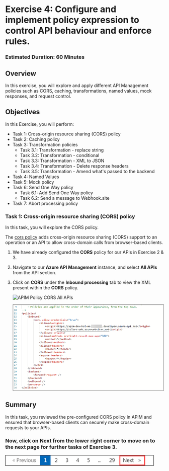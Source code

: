 # Exercise 4: Configure and implement policy expression to control API behaviour and enforce rules.

### Estimated Duration: 60 Minutes

## Overview

In this exercise, you will explore and apply different API Management policies such as CORS, caching, transformations, named values, mock responses, and request control.

## Objectives

In this Exercise, you will perform:

- Task 1: Cross-origin resource sharing (CORS) policy
- Task 2: Caching policy
- Task 3: Transformation policies  
    - Task 3.1: Transformation - replace string
    - Task 3.2: Transformation - conditional
    - Task 3.3: Transformation - XML to JSON
    - Task 3.4: Transformation - Delete response headers
    - Task 3.5: Transformation - Amend what's passed to the backend 
- Task 4: Named Values
- Task 5: Mock policy
- Task 6: Send One Way policy
    - Task 6.1: Add Send One Way policy
    - Task 6.2: Send a message to Webhook.site
- Task 7: Abort processing policy

### Task 1: Cross-origin resource sharing (CORS) policy

In this task, you will explore the CORS policy.

The [cors policy](<https://docs.microsoft.com/en-us/azure/api-management/api-management-cross-domain-policies#CORS>) adds cross-origin resource sharing (CORS) support to an operation or an API to allow cross-domain calls from browser-based clients.

1. We have already configured the **CORS** policy for our APIs in Exercise 2 & 3.

1. Navigate to our **Azure API Management** instance, and select **All APIs** from the API section.

1. Click on **CORS** under the **Inbound processing** tab to view the XML present within the **CORS** policy.

    ![APIM Policy CORS All APIs](media/all-api1.png)
   
    ![APIM Policy CORS All APIs](media/all-api-policy.png)  

## Summary

In this task, you reviewed the pre-configured CORS policy in APIM and ensured that browser-based clients can securely make cross-domain requests to your APIs.

### Now, click on Next from the lower right corner to move on to the next page for further tasks of Exercise 3.

  ![](../gs/media/api-07.png)



